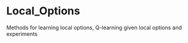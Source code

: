 # Local_Options
 Methods for learning local options, Q-learning given local options and experiments
